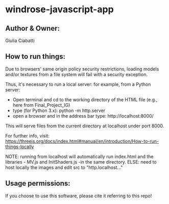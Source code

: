 # windrose-javascript-app 

## Author & Owner: 

Giulia Ciabatti
 
## How to run things:
 
 Due to browsers' same origin policy security restrictions, loading models and/or textures from a file system will fail with a security exception. 
 
 Thus, it's necessary to run a local server: for example, from a Python server:
 
 - Open terminal and cd to the working directory of the HTML file (e.g., here from Final_Project_IG)
 - type (for Python 3.x): 
   python -m http.server 
 - open a browser and in the address bar type:
   http://localhost:8000/
   
This will serve files from the current directory at localhost under port 8000.

For further info, visit: 
https://threejs.org/docs/index.html#manual/en/introduction/How-to-run-things-locally



NOTE: running from localhost will automatically run index.html and the libraries - MV.js and InitShaders.js -in the same directory. ELSE: need to host locally the images and edit src to "http.localhost..." 

## Usage permissions: 

If you choose to use this software, please cite it referring to this repo!